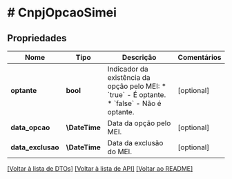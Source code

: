 # # CnpjOpcaoSimei

## Propriedades

Nome | Tipo | Descrição | Comentários
------------ | ------------- | ------------- | -------------
**optante** | **bool** | Indicador da existência da opção pelo MEI:  * &#x60;true&#x60; - É optante.  * &#x60;false&#x60; - Não é optante. | [optional]
**data_opcao** | **\DateTime** | Data da opção pelo MEI. | [optional]
**data_exclusao** | **\DateTime** | Data da exclusão do MEI. | [optional]

[[Voltar à lista de DTOs]](../../README.md#models) [[Voltar à lista de API]](../../README.md#endpoints) [[Voltar ao README]](../../README.md)
